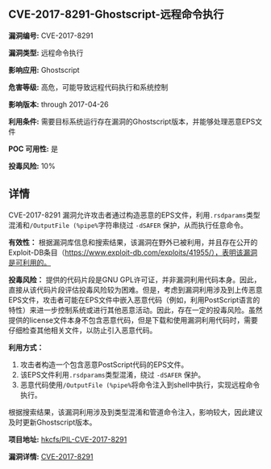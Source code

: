 ## CVE-2017-8291-Ghostscript-远程命令执行

**漏洞编号:** CVE-2017-8291

**漏洞类型:** 远程命令执行

**影响应用:** Ghostscript

**危害等级:** 高危，可能导致远程代码执行和系统控制

**影响版本:** through 2017-04-26

**利用条件:** 需要目标系统运行存在漏洞的Ghostscript版本，并能够处理恶意EPS文件

**POC 可用性:** 是

**投毒风险:** 10%

## 详情

CVE-2017-8291 漏洞允许攻击者通过构造恶意的EPS文件，利用`.rsdparams`类型混淆和`/OutputFile (%pipe%`字符串绕过 `-dSAFER` 保护，从而执行任意命令。 

**有效性：** 根据漏洞库信息和搜索结果，该漏洞在野外已被利用，并且存在公开的Exploit-DB条目（https://www.exploit-db.com/exploits/41955/），表明该漏洞是可利用的。

**投毒风险：** 提供的代码片段是GNU GPL许可证，并非漏洞利用代码本身。因此，直接从该代码片段评估投毒风险较为困难。但是，考虑到漏洞利用涉及到上传恶意EPS文件，攻击者可能在EPS文件中嵌入恶意代码（例如，利用PostScript语言的特性）来进一步控制系统或进行其他恶意活动。因此，存在一定的投毒风险。虽然提供的license文件本身不包含恶意代码，但是下载和使用漏洞利用代码时，需要仔细检查其他相关文件，以防止引入恶意代码。

**利用方式：**
1.  攻击者构造一个包含恶意PostScript代码的EPS文件。
2.  该EPS文件利用`.rsdparams`类型混淆，绕过 `-dSAFER` 保护。
3.  恶意代码使用`/OutputFile (%pipe%`将命令注入到shell中执行，实现远程命令执行。

根据搜索结果，该漏洞利用涉及到类型混淆和管道命令注入，影响较大，因此建议及时更新Ghostscript版本。

**项目地址:** [hkcfs/PIL-CVE-2017-8291](https://github.com/hkcfs/PIL-CVE-2017-8291)

**漏洞详情:** [CVE-2017-8291](https://nvd.nist.gov/vuln/detail/CVE-2017-8291)